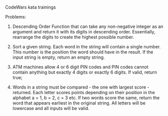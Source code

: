 CodeWars kata trainings

Problems:
1. Descending Order
Function that can take any non-negative integer as an argument and return it with its digits in descending order. Essentially, rearrange the digits to create the highest possible number.

2. Sort a given string. Each word in the string will contain a single number. This number is the position the word should have in the result. If the input string is empty, return an empty string.

3. ATM machines allow 4 or 6 digit PIN codes and PIN codes cannot contain anything but exactly 4 digits or exactly 6 digits. If valid, return true;

4. Words in a string must be compared - the one with largest score - returned. Each letter scores points depending on their position in the alphabet a = 1, b = 2, c = 3 etc. If two words score the same, return the word that appears earliest in the original string. All letters will be lowercase and all inputs will be valid.
